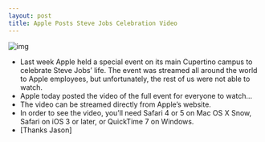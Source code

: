 ```yaml
---
layout: post
title: Apple Posts Steve Jobs Celebration Video
---
```

![img](http://media.idownloadblog.com/wp-content/uploads/2011/10/Steve-Celebration.png)
* Last week Apple held a special event on its main Cupertino campus to celebrate Steve Jobs’ life. The event was streamed all around the world to Apple employees, but unfortunately, the rest of us were not able to watch.
* Apple today posted the video of the full event for everyone to watch…
* The video can be streamed directly from Apple’s website.
* In order to see the video, you’ll need Safari 4 or 5 on Mac OS X Snow, Safari on iOS 3 or later, or QuickTime 7 on Windows.
* [Thanks Jason]


